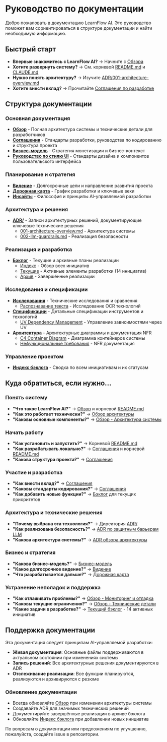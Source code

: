# Руководство по документации

Добро пожаловать в документацию LearnFlow AI. Это руководство поможет вам сориентироваться в структуре документации и найти необходимую информацию.

## Быстрый старт

- **Впервые знакомитесь с LearnFlow AI?** → Начните с [Обзора](overview.md)
- **Хотите развернуть систему?** → См. корневой [README.md](../README.md#quick-start) и [CLAUDE.md](../CLAUDE.md)
- **Нужно понять архитектуру?** → Изучите [ADR/001-architecture-overview.md](ADR/001-architecture-overview.md)
- **Хотите внести вклад?** → Прочитайте [Соглашения по разработке](conventions.md)

## Структура документации

### Основная документация
- **[Обзор](overview.md)** - Полная архитектура системы и технические детали для разработчиков
- **[Соглашения](conventions.md)** - Стандарты разработки, руководства по кодированию и структура проекта
- **[Бизнес-модель](business_model.md)** - Стратегия монетизации и бизнес-контекст
- **[Руководство по стилю UI](ui_style_guide.md)** - Стандарты дизайна и компонентов пользовательского интерфейса

### Планирование и стратегия
- **[Видение](planning/vision.md)** - Долгосрочные цели и направление развития проекта
- **[Дорожная карта](planning/roadmap.md)** - График разработки и ключевые вехи
- **[Инсайты](insights.md)** - Философия и принципы AI-управляемой разработки

### Архитектура и решения
- **[ADR/](ADR/)** - Записи архитектурных решений, документирующие ключевые технические решения
  - [001-architecture-overview.md](ADR/001-architecture-overview.md) - Архитектура системы
  - [002-llm-guardrails.md](ADR/002-llm-guardrails.md) - Реализация безопасности

### Реализация и разработка
- **[Бэклог](backlog/)** - Текущие и архивные планы реализации
  - [Индекс](backlog/index.md) - Обзор всех инициатив
  - [Текущие](backlog/current/) - Активные элементы разработки (14 инициатив)
  - [Архив](backlog/archive/) - Завершённые реализации

### Исследования и спецификации
- **[Исследования](research/)** - Технические исследования и сравнения
  - [Распознавание текста](research/recognition.md) - Исследование OCR технологий
- **[Спецификации](specs/)** - Детальные спецификации инструментов и технологий
  - [UV Dependency Management](specs/uv_dependency_management.md) - Управление зависимостями через UV
- **[Архитектура](architecture/)** - Архитектурные диаграммы и документация NFR
  - [C4 Container Diagram](architecture/c4-container-diagram.md) - Диаграмма контейнеров системы
  - [Нефункциональные требования](architecture/NFR.md) - NFR документация

### Управление проектом
- **[Индекс бэклога](backlog/index.md)** - Сводка по всем инициативам и их статусам

## Куда обратиться, если нужно...

### Понять систему
- **"Что такое LearnFlow AI?"** → [Обзор](overview.md) и корневой [README.md](../README.md)
- **"Как это работает технически?"** → [Обзор архитектуры](ADR/001-architecture-overview.md)
- **"Каковы основные компоненты?"** → [Обзор - Архитектура системы](overview.md#system-architecture)

### Начать работу
- **"Как установить и запустить?"** → Корневой [README.md](../README.md#quick-start)
- **"Как разрабатывать локально?"** → [Соглашения](conventions.md) и корневой [README.md](../README.md#development)
- **"Какова структура проекта?"** → [Соглашения](conventions.md)

### Участие и разработка
- **"Как внести вклад?"** → [Соглашения](conventions.md)
- **"Каковы стандарты кодирования?"** → [Соглашения](conventions.md)
- **"Как добавить новые функции?"** → [Бэклог](backlog/) для текущих приоритетов

### Архитектура и технические решения
- **"Почему выбрана эта технология?"** → Директория [ADR/](ADR/)
- **"Как реализована безопасность?"** → [ADR по защитным барьерам LLM](ADR/002-llm-guardrails.md)
- **"Какова архитектура системы?"** → [ADR обзора архитектуры](ADR/001-architecture-overview.md)

### Бизнес и стратегия
- **"Какова бизнес-модель?"** → [Бизнес-модель](business_model.md)
- **"Какое долгосрочное видение?"** → [Видение](planning/vision.md)
- **"Что разрабатывается дальше?"** → [Дорожная карта](planning/roadmap.md)

### Устранение неполадок и поддержка
- **"Как отлаживать проблемы?"** → [Обзор - Мониторинг и отладка](overview.md#monitoring-debugging)
- **"Каковы текущие ограничения?"** → [Обзор - Технические детали](overview.md#technical-details)
- **"Какие задачи в разработке?"** → [Текущий бэклог](backlog/current/) - 14 активных инициатив

## Поддержка документации

Эта документация следует принципам AI-управляемой разработки:
- **Живая документация**: Основные файлы поддерживаются в актуальном состоянии при изменениях системы
- **Запись решений**: Все архитектурные решения документируются в ADR
- **Отслеживание реализации**: Все функции планируются, реализуются и архивируются с резюме

### Обновление документации
- Всегда обновляйте [Обзор](overview.md) при изменении архитектуры системы
- Создавайте ADR для значимых технических решений
- Документируйте завершённые реализации в архиве бэклога
- Обновляйте [Индекс бэклога](backlog/index.md) при добавлении новых инициатив

По вопросам о документации или предложениям по улучшению, пожалуйста, создайте issue в репозитории.